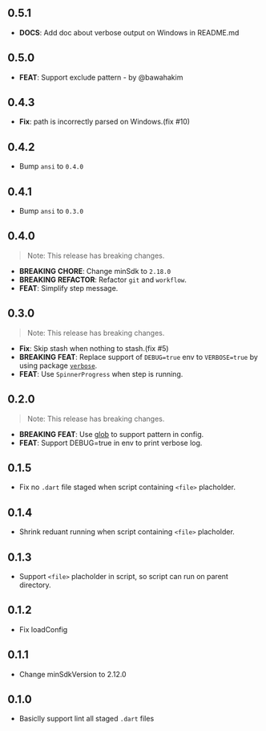 ## 0.5.1

 - **DOCS**: Add doc about verbose output on Windows in README.md

## 0.5.0

 - **FEAT**: Support exclude pattern - by @bawahakim

## 0.4.3

 - **Fix**: path is incorrectly parsed on Windows.(fix #10)

## 0.4.2

 - Bump `ansi` to `0.4.0`

## 0.4.1

 - Bump `ansi` to `0.3.0`

## 0.4.0

> Note: This release has breaking changes.

 - **BREAKING** **CHORE**: Change minSdk to `2.18.0`
 - **BREAKING** **REFACTOR**: Refactor `git` and `workflow`.
 - **FEAT**: Simplify step message.

## 0.3.0

> Note: This release has breaking changes.

 - **Fix**: Skip stash when nothing to stash.(fix #5)
 - **BREAKING** **FEAT**: Replace support of `DEBUG=true` env to `VERBOSE=true` by using package [`verbose`](https://pub.dev/packages/verbose).
 - **FEAT**: Use `SpinnerProgress` when step is running.

## 0.2.0

> Note: This release has breaking changes.

 - **BREAKING** **FEAT**: Use [glob](https://github.com/dart-lang/glob) to support pattern in config.
 - **FEAT**: Support DEBUG=true in env to print verbose log. 

## 0.1.5

- Fix no `.dart` file staged when script containing `<file>` placholder. 

## 0.1.4

- Shrink reduant running when script containing `<file>` placholder. 

## 0.1.3

- Support `<file>` placholder in script, so script can run on parent directory. 

## 0.1.2

- Fix loadConfig

## 0.1.1

- Change minSdkVersion to 2.12.0

## 0.1.0

- Basiclly support lint all staged `.dart` files
